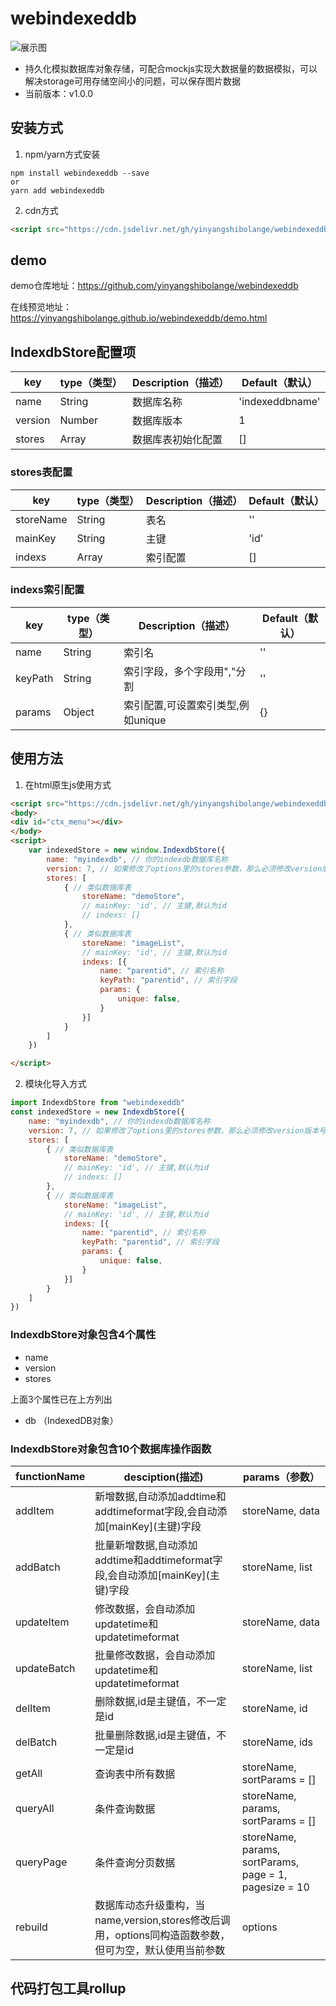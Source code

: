 # webindexeddb

![展示图](https://yinyangshibolange.github.io/webindexeddb/webide.png)

- 持久化模拟数据库对象存储，可配合mockjs实现大数据量的数据模拟，可以解决storage可用存储空间小的问题，可以保存图片数据
- 当前版本：v1.0.0

## 安装方式

1. npm/yarn方式安装
```shell
npm install webindexeddb --save
or  
yarn add webindexeddb  
```

2. cdn方式
```html
<script src="https://cdn.jsdelivr.net/gh/yinyangshibolange/webindexeddb/lib/bundle.umd.min.js"></script>  
```

## demo
demo仓库地址：<https://github.com/yinyangshibolange/webindexeddb>

在线预览地址：<https://yinyangshibolange.github.io/webindexeddb/demo.html>

## IndexdbStore配置项
| key     | type（类型） | Description（描述） | Default（默认）     |
|---------|----------|-----------------|-----------------|
| name    | String   | 数据库名称           | 'indexeddbname' |
| version | Number   | 数据库版本           | 1               |
| stores  | Array    | 数据库表初始化配置       | []              |

### stores表配置
| key     | type（类型） | Description（描述） | Default（默认） |
|---------|----------|-----------------|-------------|
| storeName    | String   | 表名              | ''          |
| mainKey | String   | 主键              | 'id'        |
| indexs  | Array    | 索引配置            | []   |

### indexs索引配置
| key     | type（类型） | Description（描述）       | Default（默认） |
|---------|----------|-----------------------|-------------|
| name    | String   | 索引名                   | ''          |
| keyPath | String   | 索引字段，多个字段用","分割       | ''          |
| params  | Object   | 索引配置,可设置索引类型,例如unique | {}          |

## 使用方法
1. 在html原生js使用方式
```html  
<script src="https://cdn.jsdelivr.net/gh/yinyangshibolange/webindexeddb/lib/bundle.umd.min.js"></script>
<body>
<div id="ctx_menu"></div>
</body>
<script>
    var indexedStore = new window.IndexdbStore({
        name: "myindexdb", // 你的indexdb数据库名称
        version: 7, // 如果修改了options里的stores参数，那么必须修改version版本号，不然stores的修改不会生效
        stores: [
            { // 类似数据库表
                storeName: "demoStore",
                // mainKey: 'id', // 主键,默认为id
                // indexs: []
            },
            { // 类似数据库表
                storeName: "imageList",
                // mainKey: 'id', // 主键,默认为id
                indexs: [{
                    name: "parentid", // 索引名称
                    keyPath: "parentid", // 索引字段
                    params: {
                        unique: false,
                    }
                }]
            }
        ]
    })

</script> 
```  
2. 模块化导入方式
```javascript
import IndexdbStore from "webindexeddb"
const indexedStore = new IndexdbStore({
    name: "myindexdb", // 你的indexdb数据库名称
    version: 7, // 如果修改了options里的stores参数，那么必须修改version版本号，不然stores的修改不会生效
    stores: [
        { // 类似数据库表
            storeName: "demoStore",
            // mainKey: 'id', // 主键,默认为id
            // indexs: []
        },
        { // 类似数据库表
            storeName: "imageList",
            // mainKey: 'id', // 主键,默认为id
            indexs: [{
                name: "parentid", // 索引名称
                keyPath: "parentid", // 索引字段
                params: {
                    unique: false,
                }
            }]
        }
    ]
})
```
### IndexdbStore对象包含4个属性

- name 
- version
- stores

上面3个属性已在上方列出

- db （IndexedDB对象）

### IndexdbStore对象包含10个数据库操作函数

| functionName | desciption(描述)                                                   | params（参数）                                             | 
|--------------|------------------------------------------------------------------|--------------------------------------------------------|
| addItem      | 新增数据,自动添加addtime和addtimeformat字段,会自动添加\[mainKey\](主键)字段          | storeName, data                                        |
| addBatch     | 批量新增数据,自动添加addtime和addtimeformat字段,会自动添加\[mainKey\](主键)字段        | storeName, list                                        |
| updateItem   | 修改数据，会自动添加updatetime和updatetimeformat                            | storeName, data                                        |
| updateBatch  | 批量修改数据，会自动添加updatetime和updatetimeformat                          | storeName, list                                        |
| delItem      | 删除数据,id是主键值，不一定是id                                               | storeName, id                                          | '
| delBatch     | 批量删除数据,id是主键值，不一定是id                                             | storeName, ids                                         |
| getAll       | 查询表中所有数据                                                         | storeName, sortParams = []                             | 
| queryAll     | 条件查询数据                                                           | storeName, params, sortParams = []                     |
| queryPage    | 条件查询分页数据                                                         | storeName, params, sortParams, page = 1, pagesize = 10 |
| rebuild      | 数据库动态升级重构，当name,version,stores修改后调用，options同构造函数参数，但可为空，默认使用当前参数 | options                                                | 


## 代码打包工具rollup

